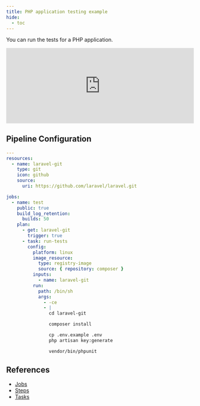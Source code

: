 ```yaml
---
title: PHP application testing example
hide:
  - toc
---
```


You can run the tests for a PHP application.

<div>
  <div style="position:relative;padding-top:40%;">
    <iframe src="https://ci.concourse-ci.org/teams/examples/pipelines/php" allowfullscreen
      style="position:absolute;top:0;left:0;width:100%;height:100%;border:0"></iframe>
  </div>
</div>

## Pipeline Configuration

```yaml linenums="1"
---
resources:
  - name: laravel-git
    type: git
    icon: github
    source:
      uri: https://github.com/laravel/laravel.git

jobs:
  - name: test
    public: true
    build_log_retention:
      builds: 50
    plan:
      - get: laravel-git
        trigger: true
      - task: run-tests
        config:
          platform: linux
          image_resource:
            type: registry-image
            source: { repository: composer }
          inputs:
            - name: laravel-git
          run:
            path: /bin/sh
            args:
              - -ce
              - |
                cd laravel-git

                composer install

                cp .env.example .env
                php artisan key:generate

                vendor/bin/phpunit
```

## References

* [Jobs](https://concourse-ci.org/jobs.html)
* [Steps](https://concourse-ci.org/steps.html)
* [Tasks](https://concourse-ci.org/tasks.html)